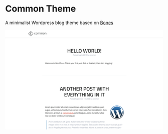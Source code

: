 # Common Theme
A minimalist Wordpress blog theme based on [Bones](http://themble.com/bones)

![](screenshot.png)
